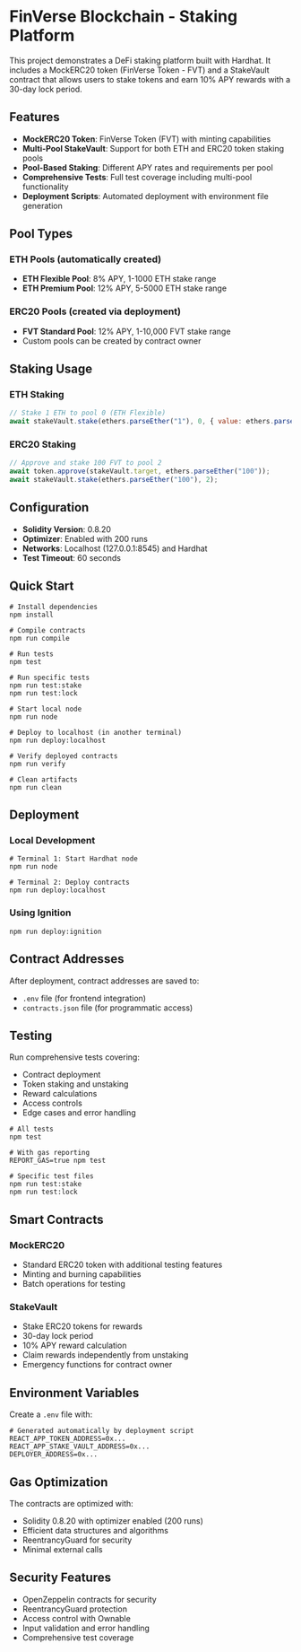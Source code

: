 # FinVerse Blockchain - Staking Platform

This project demonstrates a DeFi staking platform built with Hardhat. It includes a MockERC20 token (FinVerse Token - FVT) and a StakeVault contract that allows users to stake tokens and earn 10% APY rewards with a 30-day lock period.

## Features

- **MockERC20 Token**: FinVerse Token (FVT) with minting capabilities
- **Multi-Pool StakeVault**: Support for both ETH and ERC20 token staking pools
- **Pool-Based Staking**: Different APY rates and requirements per pool
- **Comprehensive Tests**: Full test coverage including multi-pool functionality
- **Deployment Scripts**: Automated deployment with environment file generation

## Pool Types

### ETH Pools (automatically created)
- **ETH Flexible Pool**: 8% APY, 1-1000 ETH stake range
- **ETH Premium Pool**: 12% APY, 5-5000 ETH stake range

### ERC20 Pools (created via deployment)
- **FVT Standard Pool**: 12% APY, 1-10,000 FVT stake range
- Custom pools can be created by contract owner

## Staking Usage

### ETH Staking
```javascript
// Stake 1 ETH to pool 0 (ETH Flexible)
await stakeVault.stake(ethers.parseEther("1"), 0, { value: ethers.parseEther("1") });
```

### ERC20 Staking
```javascript
// Approve and stake 100 FVT to pool 2
await token.approve(stakeVault.target, ethers.parseEther("100"));
await stakeVault.stake(ethers.parseEther("100"), 2);
```

## Configuration

- **Solidity Version**: 0.8.20
- **Optimizer**: Enabled with 200 runs
- **Networks**: Localhost (127.0.0.1:8545) and Hardhat
- **Test Timeout**: 60 seconds

## Quick Start

```shell
# Install dependencies
npm install

# Compile contracts
npm run compile

# Run tests
npm test

# Run specific tests
npm run test:stake
npm run test:lock

# Start local node
npm run node

# Deploy to localhost (in another terminal)
npm run deploy:localhost

# Verify deployed contracts
npm run verify

# Clean artifacts
npm run clean
```

## Deployment

### Local Development
```shell
# Terminal 1: Start Hardhat node
npm run node

# Terminal 2: Deploy contracts
npm run deploy:localhost
```

### Using Ignition
```shell
npm run deploy:ignition
```

## Contract Addresses

After deployment, contract addresses are saved to:
- `.env` file (for frontend integration)
- `contracts.json` file (for programmatic access)

## Testing

Run comprehensive tests covering:
- Contract deployment
- Token staking and unstaking
- Reward calculations
- Access controls
- Edge cases and error handling

```shell
# All tests
npm test

# With gas reporting
REPORT_GAS=true npm test

# Specific test files
npm run test:stake
npm run test:lock
```

## Smart Contracts

### MockERC20
- Standard ERC20 token with additional testing features
- Minting and burning capabilities
- Batch operations for testing

### StakeVault
- Stake ERC20 tokens for rewards
- 30-day lock period
- 10% APY reward calculation
- Claim rewards independently from unstaking
- Emergency functions for contract owner

## Environment Variables

Create a `.env` file with:
```env
# Generated automatically by deployment script
REACT_APP_TOKEN_ADDRESS=0x...
REACT_APP_STAKE_VAULT_ADDRESS=0x...
DEPLOYER_ADDRESS=0x...
```

## Gas Optimization

The contracts are optimized with:
- Solidity 0.8.20 with optimizer enabled (200 runs)
- Efficient data structures and algorithms
- ReentrancyGuard for security
- Minimal external calls

## Security Features

- OpenZeppelin contracts for security
- ReentrancyGuard protection
- Access control with Ownable
- Input validation and error handling
- Comprehensive test coverage
